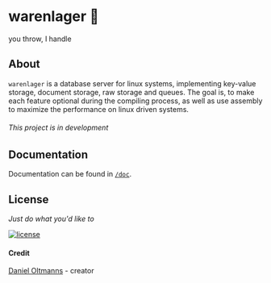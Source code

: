 # warenlager :office:

you throw, I handle

## About

`warenlager` is a database server for linux systems, implementing key-value
storage, document storage, raw storage and queues. The goal is, to make each
feature optional during the compiling process, as well as use assembly to
maximize the performance on linux driven systems.

###### This project is in development

## Documentation

Documentation can be found in [`/doc`](https://github.com/oltdaniel/warenlager/blob/master/doc/README.md).

## License

_Just do what you'd like to_

[![license](https://img.shields.io/badge/license-MIT-blue.svg)](https://github.com/oltdaniel/warenlager/blob/master/LICENSE)

#### Credit

[Daniel Oltmanns](https://github.com/oltdaniel) - creator
